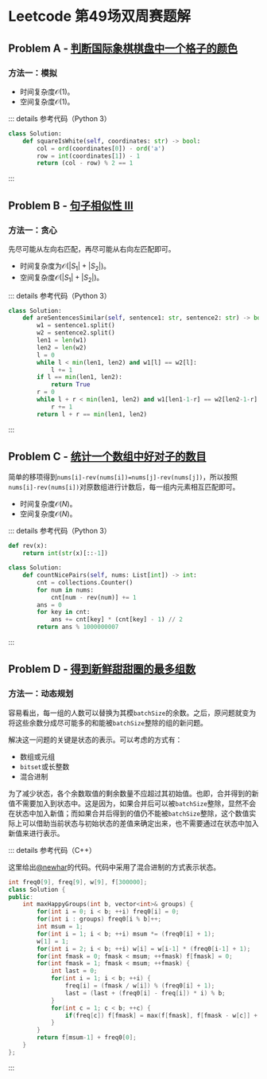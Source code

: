# Leetcode 第49场双周赛题解

## Problem A - [判断国际象棋棋盘中一个格子的颜色](https://leetcode.cn/problems/determine-color-of-a-chessboard-square/)

### 方法一：模拟

- 时间复杂度$\mathcal{O}(1)$。
- 空间复杂度$\mathcal{O}(1)$。

::: details 参考代码（Python 3）

```python
class Solution:
    def squareIsWhite(self, coordinates: str) -> bool:
        col = ord(coordinates[0]) - ord('a')
        row = int(coordinates[1]) - 1
        return (col - row) % 2 == 1
```

:::

## Problem B - [句子相似性 III](https://leetcode.cn/problems/sentence-similarity-iii/)

### 方法一：贪心

先尽可能从左向右匹配，再尽可能从右向左匹配即可。

- 时间复杂度为$\mathcal{O}(|S_1|+|S_2|)$。
- 空间复杂度$\mathcal{O}(|S_1|+|S_2|)$。

::: details 参考代码（Python 3）

```python
class Solution:
    def areSentencesSimilar(self, sentence1: str, sentence2: str) -> bool:
        w1 = sentence1.split()
        w2 = sentence2.split()
        len1 = len(w1)
        len2 = len(w2)
        l = 0
        while l < min(len1, len2) and w1[l] == w2[l]:
            l += 1
        if l == min(len1, len2):
            return True
        r = 0
        while l + r < min(len1, len2) and w1[len1-1-r] == w2[len2-1-r]:
            r += 1
        return l + r == min(len1, len2)
```

:::

## Problem C - [统计一个数组中好对子的数目](https://leetcode.cn/problems/count-nice-pairs-in-an-array/)

简单的移项得到`nums[i]-rev(nums[i])=nums[j]-rev(nums[j])`，所以按照`nums[i]-rev(nums[i])`对原数组进行计数后，每一组内元素相互匹配即可。

- 时间复杂度$\mathcal{O}(N)$。
- 空间复杂度$\mathcal{O}(N)$。

::: details 参考代码（Python 3）

```python
def rev(x):
    return int(str(x)[::-1])

class Solution:
    def countNicePairs(self, nums: List[int]) -> int:
        cnt = collections.Counter()
        for num in nums:
            cnt[num - rev(num)] += 1
        ans = 0
        for key in cnt:
            ans += cnt[key] * (cnt[key] - 1) // 2
        return ans % 1000000007
```

:::

## Problem D - [得到新鲜甜甜圈的最多组数](https://leetcode.cn/problems/maximum-number-of-groups-getting-fresh-donuts/)

### 方法一：动态规划

容易看出，每一组的人数可以替换为其模`batchSize`的余数。之后，原问题就变为将这些余数分成尽可能多的和能被`batchSize`整除的组的新问题。

解决这一问题的关键是状态的表示。可以考虑的方式有：

- 数组或元组
- `bitset`或长整数
- 混合进制

为了减少状态，各个余数取值的剩余数量不应超过其初始值。也即，合并得到的新值不需要加入到状态中。这是因为，如果合并后可以被`batchSize`整除，显然不会在状态中加入新值；而如果合并后得到的值仍不能被`batchSize`整除，这个数值实际上可以借助当前状态与初始状态的差值来确定出来，也不需要通过在状态中加入新值来进行表示。

::: details 参考代码（C++）

这里给出[@newhar](https://leetcode.cn/problems/maximum-number-of-groups-getting-fresh-donuts/solution/cong-zui-zhi-jie-de-fang-fa-kai-shi-yi-b-x729/)的代码。代码中采用了混合进制的方式表示状态。

```cpp
int freq0[9], freq[9], w[9], f[300000];
class Solution {
public:
    int maxHappyGroups(int b, vector<int>& groups) {
        for(int i = 0; i < b; ++i) freq0[i] = 0;
        for(int i : groups) freq0[i % b]++;
        int msum = 1;
        for(int i = 1; i < b; ++i) msum *= (freq0[i] + 1);
        w[1] = 1;
        for(int i = 2; i < b; ++i) w[i] = w[i-1] * (freq0[i-1] + 1);
        for(int fmask = 0; fmask < msum; ++fmask) f[fmask] = 0;
        for(int fmask = 1; fmask < msum; ++fmask) {
            int last = 0;
            for(int i = 1; i < b; ++i) {
                freq[i] = (fmask / w[i]) % (freq0[i] + 1);
                last = (last + (freq0[i] - freq[i]) * i) % b;
            }
            for(int c = 1; c < b; ++c) {
                if(freq[c]) f[fmask] = max(f[fmask], f[fmask - w[c]] + (last == 0));
            }
        }
        return f[msum-1] + freq0[0];
    }
};
```

:::

<Utterances />
